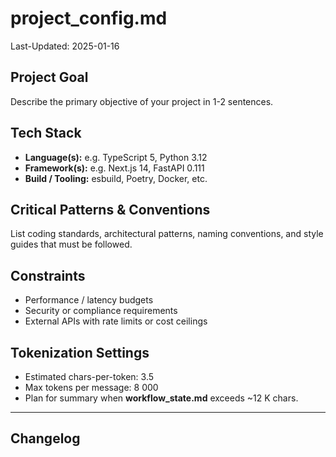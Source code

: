 # project_config.md
Last-Updated: 2025-01-16

## Project Goal
Describe the primary objective of your project in 1-2 sentences.

## Tech Stack
- **Language(s):** e.g. TypeScript 5, Python 3.12
- **Framework(s):** e.g. Next.js 14, FastAPI 0.111
- **Build / Tooling:** esbuild, Poetry, Docker, etc.

## Critical Patterns & Conventions
List coding standards, architectural patterns, naming conventions, and style guides that must be followed.

## Constraints
- Performance / latency budgets  
- Security or compliance requirements  
- External APIs with rate limits or cost ceilings  

## Tokenization Settings
- Estimated chars-per-token: 3.5  
- Max tokens per message: 8 000
- Plan for summary when **workflow_state.md** exceeds ~12 K chars.

---

## Changelog
<!-- The agent prepends the latest summary here as a new list item after each VALIDATE phase -->
